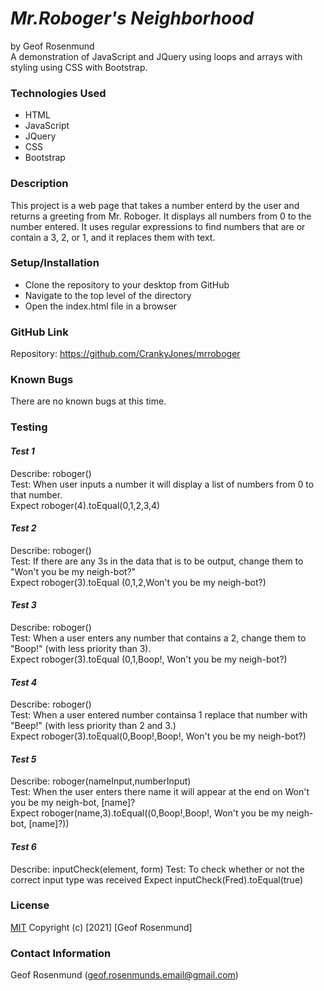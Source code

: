 # *Mr.Roboger's Neighborhood*
by Geof Rosenmund   
A demonstration of JavaScript and JQuery using loops and arrays with styling using CSS with Bootstrap.

### **Technologies Used**
* HTML
* JavaScript
* JQuery
* CSS
* Bootstrap

### **Description**
This project is a web page that takes a number enterd by the user and returns a greeting from Mr. Roboger. It displays all numbers from 0 to the number entered. It uses regular expressions to find numbers that are or contain a 3, 2, or 1, and it replaces them with text.


### **Setup/Installation**
* Clone the repository to your desktop from GitHub
* Navigate to the top level of the directory
* Open the index.html file in a browser

### **GitHub Link**
Repository: https://github.com/CrankyJones/mrroboger

### **Known Bugs**
There are no known bugs at this time.


### **Testing**

#### *Test 1*

Describe: roboger()   
Test: When user inputs a number it will display a list of numbers from 0 to that number.   
Expect roboger(4).toEqual(0,1,2,3,4)   

#### *Test 2*
Describe: roboger()   
Test: If there are any 3s in the data that is to be output, change them to "Won't you be my neigh-bot?"   
Expect roboger(3).toEqual (0,1,2,Won't you be my neigh-bot?)   

#### *Test 3*
Describe: roboger()   
Test: When a user enters any number that contains a 2, change them to "Boop!" (with less priority than 3).   
Expect roboger(3).toEqual (0,1,Boop!, Won't you be my neigh-bot?)

#### *Test 4*
Describe: roboger()   
Test: When a user entered number containsa  1 replace that number with "Beep!" (with less priority than 2 and 3.)  
Expect roboger(3).toEqual(0,Boop!,Boop!, Won't you be my neigh-bot?)  

#### *Test 5*
Describe: roboger(nameInput,numberInput)   
Test: When the user enters there name it will appear at the end on Won't you be my neigh-bot, [name]?   
Expect roboger(name,3).toEqual((0,Boop!,Boop!, Won't you be my neigh-bot, [name]?))

#### *Test 6*
Describe: inputCheck(element, form)
Test: To check whether or not the correct input type was received
Expect inputCheck(Fred).toEqual(true)


### **License**
[MIT](https://opensource.org/licenses/MIT)
Copyright (c) [2021] [Geof Rosenmund]

### **Contact Information**
Geof Rosenmund (geof.rosenmunds.email@gmail.com)